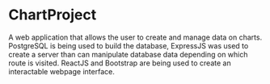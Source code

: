 # ChartProject
A web application that allows the user to create and manage data on charts. PostgreSQL is being used to build the database, ExpressJS
was used to create a server than can manipulate database data depending on which route is visited. ReactJS and Bootstrap are being used
to create an interactable webpage interface.
